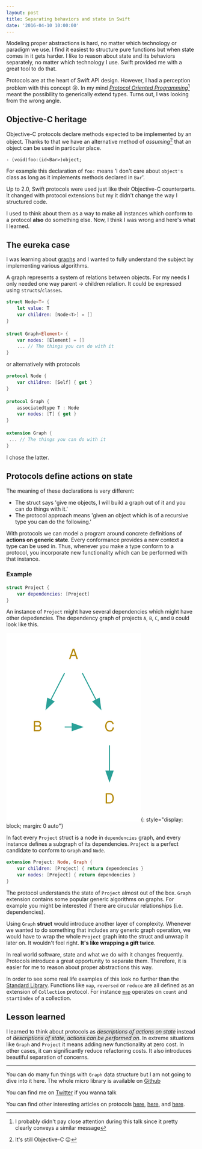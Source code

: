 ```yaml
---
layout: post
title: Separating behaviors and state in Swift
date: '2016-04-10 10:00:00'
---
```


Modeling proper abstractions is hard, no matter which technology or paradigm we use. I find it easiest to structure pure functions but when state comes in it gets harder. I like to reason about state and its behaviors separately, no matter which technology I use. Swift provided me with a great tool to do that.

Protocols are at the heart of Swift API design. However, I had a perception problem with this concept 😜. In my mind [*Protocol Oriented Programming*](https://developer.apple.com/videos/play/wwdc2015/408/)[^1] meant the possibility to generically extend types. Turns out, I was looking from the wrong angle.


## Objective-C heritage

Objective-C protocols declare methods expected to be implemented by an object. Thanks to that we have an alternative method of *assuming*[^2] that an object can be used in particular place.
 
```objc
- (void)foo:(id<Bar>)object;
```

For example this declaration of `foo:` means 'I don't care about `object's` class as long as it implements methods declared in `Bar`'. 

Up to 2.0, Swift protocols were used just like their Objective-C counterparts. It changed with protocol extensions but my it didn't change the way I structured code.

I used to think about them as a way to make all instances which conform to a protocol **also** do something else. Now, I think I was wrong and here's what I learned.
 
## The eureka case

I was learning about [graphs](https://en.wikipedia.org/wiki/Graph_(discrete_mathematics)) and I wanted to fully understand the subject by implementing various algorithms.

A graph represents a system of relations between objects. For my needs I only needed one way parent -> children relation. It could be expressed using `structs`/`classes`.

```swift
struct Node<T> {
    let value: T
    var children: [Node<T>] = []
}

struct Graph<Element> { 
    var nodes: [Element] = []
    ... // The things you can do with it
}
```

or alternatively with protocols

```swift
protocol Node {
    var children: [Self] { get }
}

protocol Graph {
    associatedtype T : Node
    var nodes: [T] { get }
}

extension Graph {
 ... // The things you can do with it 
}
```

I chose the latter.

## Protocols define actions on state

The meaning of these declarations is very different:

- The struct says 'give me objects, I will build a graph out of it and you can do things with it.'
- The protocol approach means 'given an object which is of a recursive type you can do the following.' 

With protocols we can model a program around concrete definitions of **actions on generic state**. Every conformance provides a new context a type can be used in. Thus, whenever you make a type conform to a protocol, you incorporate new functionality which can be performed with that instance.

### Example

```swift
struct Project {
    var dependencies: [Project]
}
```

An instance of `Project` might have several dependencies which might have other depedencies. The dependency graph of projects `A`, `B`, `C`, and `D` could look like this.

![Projects Graph](../images/projects_graph.svg){: style="display: block; margin: 0 auto"}

In fact every `Project` struct is a node in `dependencies` graph, and every instance defines a subgraph of its dependencies. `Project` is a perfect candidate to conform to `Graph` and `Node`.

```swift
extension Project: Node, Graph {
    var children: [Project] { return dependencies }
    var nodes: [Project] { return dependencies }
}
```

The protocol understands the state of `Project` almost out of the box. `Graph` extension contains some popular generic algorithms on graphs. For example you might be interested if there are cirucular relationships (i.e. dependencies).

Using `Graph` **struct** would introduce another layer of complexity. Whenever we wanted to do something that includes any generic graph operation, we would have to wrap the whole `Project` graph into the struct and unwrap it later on. It wouldn't feel right. **It's like wrapping a gift twice**.

In real world software, state and what we do with it changes frequently. Protocols introduce a great opportunity to separate them. Therefore, it is easier for me to reason about proper abstractions this way.

In order to see some real life examples of this look no further than the [Standard Library](https://github.com/apple/swift/tree/master/stdlib). Functions like `map`, `reversed` or `reduce` are all defined as an extension of `Collection` protocol. For instance [`map`](https://github.com/apple/swift/blob/master/stdlib/public/core/Collection.swift#L305) operates on `count` and `startIndex` of a collection. 

## Lesson learned

<style>
#definition {
    background-color: #E5E5E5;
    
};
</style>

I learned to think about protocols as <span id="definition">*descriptions of actions on state*</span> instead of <span id="definition">*descriptions of state, actions can be performed on*</span>. In extreme situations like `Graph` and `Project` it means adding new functionality at zero cost. In other cases, it can significantly reduce refactoring costs. It also introduces beautiful separation of concerns.


---

You can do many fun things with `Graph` data structure but I am not going to dive into it here. The whole micro library is available on [Github](https://github.com/wokalski/Graph.swift)

You can find me on [Twitter](https://twitter.com/wokalski) if you wanna talk

You can find other interesting articles on protocols [here](http://alisoftware.github.io/swift/protocol/2015/11/08/mixins-over-inheritance/), [here](http://matthijshollemans.com/2015/07/22/mixins-and-traits-in-swift-2/), and [here](https://www.dzombak.com/blog/2015/06/Multiple-Inheritance-vs--Traits-or-Protocol-Extensions.html).

[^1]: I probably didn't pay close attention during this talk since it pretty clearly conveys a similar message
[^2]: It's still Objective-C 😉

